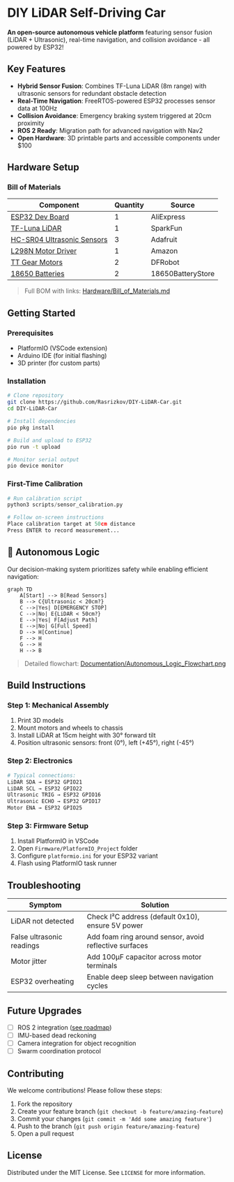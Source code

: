 # DIY LiDAR Self-Driving Car

**An open-source autonomous vehicle platform** featuring sensor fusion (LiDAR + Ultrasonic), real-time navigation, and collision avoidance - all powered by ESP32!

## Key Features

- **Hybrid Sensor Fusion**: Combines TF-Luna LiDAR (8m range) with ultrasonic sensors for redundant obstacle detection
- **Real-Time Navigation**: FreeRTOS-powered ESP32 processes sensor data at 100Hz
- **Collision Avoidance**: Emergency braking system triggered at 20cm proximity
- **ROS 2 Ready**: Migration path for advanced navigation with Nav2
- **Open Hardware**: 3D printable parts and accessible components under $100

## Hardware Setup

### Bill of Materials
| Component | Quantity | Source |
|-----------|----------|--------|
| [ESP32 Dev Board](https://www.aliexpress.com/item/1005005233434681.html) | 1 | AliExpress |
| [TF-Luna LiDAR](https://www.sparkfun.com/products/17786) | 1 | SparkFun |
| [HC-SR04 Ultrasonic Sensors](https://www.adafruit.com/product/3942) | 3 | Adafruit |
| [L298N Motor Driver](https://www.amazon.com/HiLetgo-L298N-Driver-Stepper-Controller/dp/B014KMHSW6) | 1 | Amazon |
| [TT Gear Motors](https://www.dfrobot.com/product-244.html) | 2 | DFRobot |
| [18650 Batteries](https://18650batterystore.com/products/samsung-35e) | 2 | 18650BatteryStore |

> Full BOM with links: [Hardware/Bill_of_Materials.md](Hardware/Bill_of_Materials.md)

## Getting Started

### Prerequisites
- PlatformIO (VSCode extension)
- Arduino IDE (for initial flashing)
- 3D printer (for custom parts)

### Installation
```bash
# Clone repository
git clone https://github.com/Rasrizkov/DIY-LiDAR-Car.git
cd DIY-LiDAR-Car

# Install dependencies
pio pkg install

# Build and upload to ESP32
pio run -t upload

# Monitor serial output
pio device monitor
```

### First-Time Calibration
```python
# Run calibration script
python3 scripts/sensor_calibration.py

# Follow on-screen instructions
Place calibration target at 50cm distance
Press ENTER to record measurement...
```

## 🤖 Autonomous Logic
Our decision-making system prioritizes safety while enabling efficient navigation:

```mermaid
graph TD
    A[Start] --> B[Read Sensors]
    B --> C{Ultrasonic < 20cm?}
    C -->|Yes| D[EMERGENCY STOP]
    C -->|No| E{LiDAR < 50cm?}
    E -->|Yes| F[Adjust Path]
    E -->|No| G[Full Speed]
    D --> H[Continue]
    F --> H
    G --> H
    H --> B
```

> Detailed flowchart: [Documentation/Autonomous_Logic_Flowchart.png](Documentation/Autonomous_Logic_Flowchart.png)

## Build Instructions

### Step 1: Mechanical Assembly
1. Print 3D models
2. Mount motors and wheels to chassis
3. Install LiDAR at 15cm height with 30° forward tilt
4. Position ultrasonic sensors: front (0°), left (+45°), right (-45°)

### Step 2: Electronics
```bash
# Typical connections:
LiDAR SDA → ESP32 GPIO21
LiDAR SCL → ESP32 GPIO22
Ultrasonic TRIG → ESP32 GPIO16
Ultrasonic ECHO → ESP32 GPIO17
Motor ENA → ESP32 GPIO25
```

### Step 3: Firmware Setup
1. Install PlatformIO in VSCode
2. Open `Firmware/PlatformIO_Project` folder
3. Configure `platformio.ini` for your ESP32 variant
4. Flash using PlatformIO task runner

## Troubleshooting
| Symptom | Solution |
|---------|----------|
| LiDAR not detected | Check I²C address (default 0x10), ensure 5V power |
| False ultrasonic readings | Add foam ring around sensor, avoid reflective surfaces |
| Motor jitter | Add 100µF capacitor across motor terminals |
| ESP32 overheating | Enable deep sleep between navigation cycles |

## Future Upgrades
- [ ] ROS 2 integration ([see roadmap](Documentation/ROS_Integration.md))
- [ ] IMU-based dead reckoning
- [ ] Camera integration for object recognition
- [ ] Swarm coordination protocol

## Contributing
We welcome contributions! Please follow these steps:
1. Fork the repository
2. Create your feature branch (`git checkout -b feature/amazing-feature`)
3. Commit your changes (`git commit -m 'Add some amazing feature'`)
4. Push to the branch (`git push origin feature/amazing-feature`)
5. Open a pull request

## License
Distributed under the MIT License. See `LICENSE` for more information.
